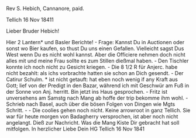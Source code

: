 Rev S. Hebich, Cannanore, paid.

 Tellich 16 Nov 18411

Lieber Bruder Hebich!

Hier 2 Lantern* und Basler Berichte! - Frage: Kannst Du in Auctionen oder sonst wo Bier kaufen, so thust Du uns einen Gefallen. Vielleicht sagst Dus West wenn Du es nicht wohl kannst. Aber die Officiere nehmen doch nicht alles mit und meine Frau sollte es zum Stillen dießmal haben. - Den Tischler konnte ich noch nicht zu Gesicht kriegen. - Die 8 1/2 R für Anjerc. habe nicht bezahlt: als ichs vorbrachte hatten sie schon an Dich gesendt. - Der Catirur Schulm. <Kannen>* ist nicht getauft: hat eben noch wenig if any Kraft aus Gott; lief von der Predigt in den Bazar, während ich mit Geschwür am Fuß in der Sonne von Anj. herritt. Bin jetzt ins Haus gesprochen. - Fritz ist unversehens am Samstg nach Mang ab hoffe der trip bekomme ihm wohl. - Schrieb nach Basel, auch über die bösen Folgen von Dingen wie Mgts Schritt. - - Die coolies gehen noch nicht. Keine arrowroot in ganz Tellich. Sie war für heute morgen von Badagherry versprochen, ist aber noch nicht angelangt. Dieß zur Nachricht. Was die Mang Kiste Dir gebracht hat soll mitfolgen.
 In herzlicher Liebe
 Dein HG
Tellich 16 Nov 1841


